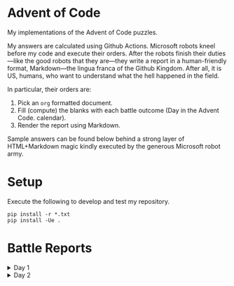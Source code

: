 

# Advent of Code

My implementations of the Advent of Code puzzles.

My answers are calculated using Github Actions. Microsoft robots kneel before my
code and execute their orders. After the robots finish their duties&#x2014;like the
good robots that they are&#x2014;they write a report in a human-friendly format,
Markdown&#x2014;the lingua franca of the Github Kingdom. After all, it is US, humans,
who want to understand what the hell happened in the field.

In particular, their orders are:

1.  Pick an `org` formatted document.
2.  Fill (compute) the blanks with each battle outcome (Day in the Advent Code.
    calendar).
3.  Render the report using Markdown.

Sample answers can be found below behind a strong layer of HTML+Markdown magic
kindly executed by the generous Microsoft robot army.


# Setup

Execute the following to develop and test my repository.

    pip install -r *.txt
    pip install -Ue .


# Battle Reports

<details>
<summary>Day 1</summary>

    python3 aoc/day_01.py

    Executing for sample=['0', '3', '2', '4']
    Depth increments: 2

</details>

<details>
<summary>Day 2</summary>

    python3 aoc/day_02.py

</details>

